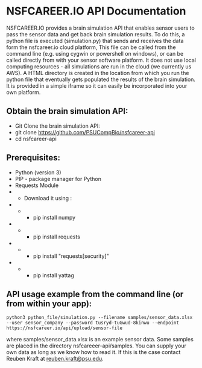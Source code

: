 # NSFCAREER.IO API Documentation

NSFCAREER.IO provides a brain simulation API that enables sensor users to pass the sensor data and get back brain simulation results. To do this, a python file is executed (simulation.py) that sends and receives the data form the nsfcareer.io cloud platform, This file can be called from the command line (e.g. using cygwin or powershell on windows), or can be called directly from with your sensor software platform. It does not use local computing resources - all simulations are run in the cloud (we currently us AWS). A HTML directory is created in the location from which you run the python file that eventually gets populated the results of the brain simulation. It is provided in a simple iframe so it can easily be incorporated into your own platform.

## Obtain the brain simulation API:
- Git Clone the brain simulation API:
- git clone https://github.com/PSUCompBio/nsfcareer-api
- cd nsfcareer-api

## Prerequisites:
- Python (version 3)
- PIP - package manager for Python
- Requests Module
- - Download it using :
- - - pip install numpy
- - - pip install requests
- - - pip install "requests[security]"
- - - pip install yattag

## API usage example from the command line (or from within your app):
`python3 python_file/simulation.py --filename samples/sensor_data.xlsx  --user sensor_company --password tusryd-tuGwud-8kinwu --endpoint https://nsfcareer.io/api/upload/sensor-file`

where samples/sensor_data.xlsx is an example sensor data. Some samples are placed in the directory nsfcareeer-api/samples. You can supply your own data as long as we know how to read it. If this is the case contact Reuben Kraft at reuben.kraft@psu.edu. 
